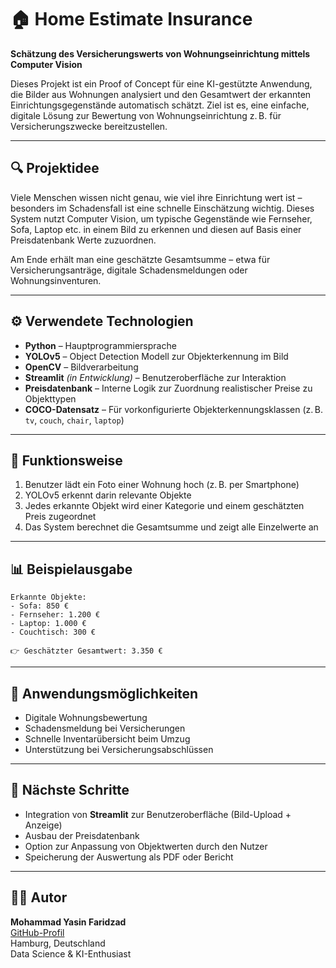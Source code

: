
# 🏠 Home Estimate Insurance

**Schätzung des Versicherungswerts von Wohnungseinrichtung mittels Computer Vision**

Dieses Projekt ist ein Proof of Concept für eine KI-gestützte Anwendung, die Bilder aus Wohnungen analysiert und den Gesamtwert der erkannten Einrichtungsgegenstände automatisch schätzt. Ziel ist es, eine einfache, digitale Lösung zur Bewertung von Wohnungseinrichtung z. B. für Versicherungszwecke bereitzustellen.

---

## 🔍 Projektidee

Viele Menschen wissen nicht genau, wie viel ihre Einrichtung wert ist – besonders im Schadensfall ist eine schnelle Einschätzung wichtig. Dieses System nutzt Computer Vision, um typische Gegenstände wie Fernseher, Sofa, Laptop etc. in einem Bild zu erkennen und diesen auf Basis einer Preisdatenbank Werte zuzuordnen.

Am Ende erhält man eine geschätzte Gesamtsumme – etwa für Versicherungsanträge, digitale Schadensmeldungen oder Wohnungsinventuren.

---

## ⚙️ Verwendete Technologien

- **Python** – Hauptprogrammiersprache
- **YOLOv5** – Object Detection Modell zur Objekterkennung im Bild
- **OpenCV** – Bildverarbeitung
- **Streamlit** *(in Entwicklung)* – Benutzeroberfläche zur Interaktion
- **Preisdatenbank** – Interne Logik zur Zuordnung realistischer Preise zu Objekttypen
- **COCO-Datensatz** – Für vorkonfigurierte Objekterkennungsklassen (z. B. `tv`, `couch`, `chair`, `laptop`)

---

## 🧠 Funktionsweise

1. Benutzer lädt ein Foto einer Wohnung hoch (z. B. per Smartphone)
2. YOLOv5 erkennt darin relevante Objekte
3. Jedes erkannte Objekt wird einer Kategorie und einem geschätzten Preis zugeordnet
4. Das System berechnet die Gesamtsumme und zeigt alle Einzelwerte an

---

## 📊 Beispielausgabe

```text
Erkannte Objekte:
- Sofa: 850 €
- Fernseher: 1.200 €
- Laptop: 1.000 €
- Couchtisch: 300 €

👉 Geschätzter Gesamtwert: 3.350 €
```

---

## 🚀 Anwendungsmöglichkeiten

- Digitale Wohnungsbewertung
- Schadensmeldung bei Versicherungen
- Schnelle Inventarübersicht beim Umzug
- Unterstützung bei Versicherungsabschlüssen

---

## 📌 Nächste Schritte

- Integration von **Streamlit** zur Benutzeroberfläche (Bild-Upload + Anzeige)
- Ausbau der Preisdatenbank
- Option zur Anpassung von Objektwerten durch den Nutzer
- Speicherung der Auswertung als PDF oder Bericht

---

## 👨‍💻 Autor

**Mohammad Yasin Faridzad**  
[GitHub-Profil](https://github.com/yasinfaridzad)  
Hamburg, Deutschland  
Data Science & KI-Enthusiast
